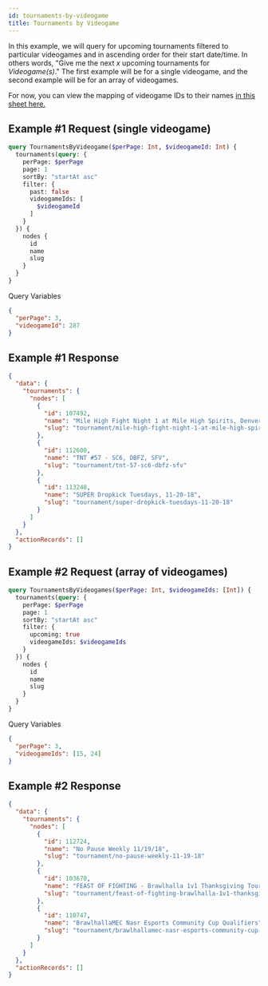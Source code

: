 ```yaml
---
id: tournaments-by-videogame
title: Tournaments by Videogame
---
```


In this example, we will query for upcoming tournaments filtered to particular videogames and in ascending order for their start date/time.
In others words, "Give me the next *x* upcoming tournaments for *Videogame(s)*."
The first example will be for a single videogame,
and the second example will be for an array of videogames.

For now, you can view the mapping of videogame IDs to their names <a href="https://docs.google.com/spreadsheets/d/1Iq-gueeLYeoVbf1oxVzh5942rX9RG8E6Wxn-yhSbvbQ/edit?usp=sharing" target="_blank">in this sheet here.</a>

## Example #1 Request (single videogame)

```graphql
query TournamentsByVideogame($perPage: Int, $videogameId: Int) {
  tournaments(query: {
    perPage: $perPage
    page: 1
    sortBy: "startAt asc"
    filter: {
      past: false
      videogameIds: [
        $videogameId
      ]
    }
  }) {
    nodes {
      id
      name
      slug
    }
  }
}
```

Query Variables

```json
{
  "perPage": 3,
  "videogameId": 287
}
```

## Example #1 Response

```json
{
  "data": {
    "tournaments": {
      "nodes": [
        {
          "id": 107492,
          "name": "Mile High Fight Night 1 at Mile High Spirits, Denver",
          "slug": "tournament/mile-high-fight-night-1-at-mile-high-spirits-denver"
        },
        {
          "id": 112600,
          "name": "TNT #57 - SC6, DBFZ, SFV",
          "slug": "tournament/tnt-57-sc6-dbfz-sfv"
        },
        {
          "id": 113248,
          "name": "SUPER Dropkick Tuesdays, 11-20-18",
          "slug": "tournament/super-dropkick-tuesdays-11-20-18"
        }
      ]
    }
  },
  "actionRecords": []
}
```

## Example #2 Request (array of videogames)

```graphql
query TournamentsByVideogames($perPage: Int, $videogameIds: [Int]) {
  tournaments(query: {
    perPage: $perPage
    page: 1
    sortBy: "startAt asc"
    filter: {
      upcoming: true
      videogameIds: $videogameIds
    }
  }) {
    nodes {
      id
      name
      slug
    }
  }
}
```

Query Variables

```json
{
  "perPage": 3,
  "videogameIds": [15, 24]
}
```

## Example #2 Response

```json
{
  "data": {
    "tournaments": {
      "nodes": [
        {
          "id": 112724,
          "name": "No Pause Weekly 11/19/18",
          "slug": "tournament/no-pause-weekly-11-19-18"
        },
        {
          "id": 103670,
          "name": "FEAST OF FIGHTING - Brawlhalla 1v1 Thanksgiving Tourney!",
          "slug": "tournament/feast-of-fighting-brawlhalla-1v1-thanksgiving-tourney"
        },
        {
          "id": 110747,
          "name": "BrawlhallaMEC Nasr Esports Community Cup Qualifiers",
          "slug": "tournament/brawlhallamec-nasr-esports-community-cup-qualifiers"
        }
      ]
    }
  },
  "actionRecords": []
}
```